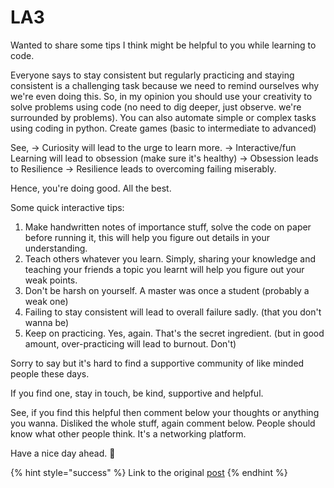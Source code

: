 # LA3

Wanted to share some tips I think might be helpful to you while learning to code.

Everyone says to stay consistent but regularly practicing and staying consistent is a challenging task because we need to remind ourselves why we're even doing this. So, in my opinion you should use your creativity to solve problems using code (no need to dig deeper, just observe. we're surrounded by problems). You can also automate simple or complex tasks using coding in python. Create games (basic to intermediate to advanced)

See, -> Curiosity will lead to the urge to learn more. -> Interactive/fun Learning will lead to obsession (make sure it's healthy) -> Obsession leads to Resilience -> Resilience leads to overcoming failing miserably.

Hence, you're doing good. All the best.

Some quick interactive tips:

1. Make handwritten notes of importance stuff, solve the code on paper before running it, this will help you figure out details in your understanding.
2. Teach others whatever you learn. Simply, sharing your knowledge and teaching your friends a topic you learnt will help you figure out your weak points.
3. Don't be harsh on yourself. A master was once a student (probably a weak one)
4. Failing to stay consistent will lead to overall failure sadly. (that you don't wanna be)
5. Keep on practicing. Yes, again. That's the secret ingredient. (but in good amount, over-practicing will lead to burnout. Don't)

Sorry to say but it's hard to find a supportive community of like minded people these days.

If you find one, stay in touch, be kind, supportive and helpful.

See, if you find this helpful then comment below your thoughts or anything you wanna. Disliked the whole stuff, again comment below. People should know what other people think. It's a networking platform.

Have a nice day ahead. 🙏



{% hint style="success" %}
Link to the original [post](https://www.linkedin.com/posts/kashish-charaya-\_learning-codingcommunity-codingjourney-activity-7143952578114969600-zTun)
{% endhint %}
